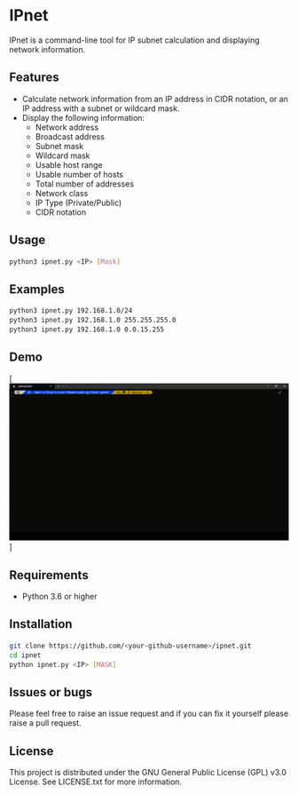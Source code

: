 # IPnet

IPnet is a command-line tool for IP subnet calculation and displaying network information.

## Features

- Calculate network information from an IP address in CIDR notation, or an IP address with a subnet or wildcard mask.
- Display the following information:
  - Network address
  - Broadcast address
  - Subnet mask
  - Wildcard mask
  - Usable host range
  - Usable number of hosts
  - Total number of addresses
  - Network class
  - IP Type (Private/Public)
  - CIDR notation

## Usage

```bash
python3 ipnet.py <IP> [Mask]
```
## Examples
```bash
python3 ipnet.py 192.168.1.0/24
python3 ipnet.py 192.168.1.0 255.255.255.0
python3 ipnet.py 192.168.1.0 0.0.15.255
```

## Demo

[![Demo GIF](images/ipnet.gif)]

## Requirements
* Python 3.6 or higher

## Installation
```bash
git clone https://github.com/<your-github-username>/ipnet.git
cd ipnet
python ipnet.py <IP> [MASK]
```

## Issues or bugs
Please feel free to raise an issue request and if you can fix it yourself please raise a pull request.

## License
This project is distributed under the GNU General Public License (GPL) v3.0 License. See LICENSE.txt for more information.
